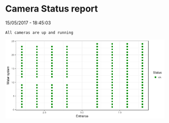 Camera Status report
================
15/05/2017 - 18:45:03

    All cameras are up and running

![](camreport_files/figure-markdown_github/unnamed-chunk-2-1.png)
